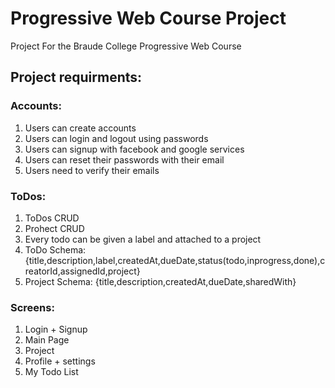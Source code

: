 # Progressive Web Course Project

Project For the Braude College Progressive Web Course

## Project requirments:

### Accounts:

1.  Users can create accounts
2.  Users can login and logout using passwords
3.  Users can signup with facebook and google services
4.  Users can reset their passwords with their email
5.  Users need to verify their emails

### ToDos:

1. ToDos CRUD
2. Prohect CRUD
3. Every todo can be given a label and attached to a project
4. ToDo Schema: {title,description,label,createdAt,dueDate,status(todo,inprogress,done),creatorId,assignedId,project}
5. Project Schema: {title,description,createdAt,dueDate,sharedWith}

### Screens:

1. Login + Signup
2. Main Page
3. Project
4. Profile + settings
5. My Todo List
